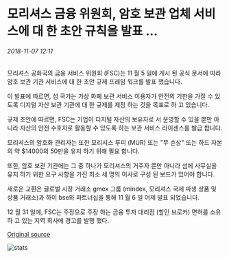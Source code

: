 # 모리셔스 금융 위원회, 암호 보관 업체 서비스에 대 한 초안 규칙을 발표 ...

###### 2018-11-07 12:11

모리셔스 공화국의 금융 서비스 위원회 (FSC)는 11 월 5 일에 게시 된 공식 문서에 따라 암호 보관 기관 서비스에 대 한 초안 규제 프레임 워크를 발표 했습니다.

이 발표에 따르면, 섬 국가는 가상 화폐 보관 서비스 이용자가 안전의 기한을 가질 수 있도록 디지털 자산 보관 기관에 대 한 규제를 제정 하는 것을 목표로 하 고 있습니다.

규제 초안에 따르면, FSC는 기업이 디지털 자산의 보유자로 서 운영할 수 있을 뿐만 아니라 자산의 안전 수호자로 활동할 수 있도록 하는 보관 서비스 라이센스를 발급 합니다.

모리셔스의 암호화 관리자는 또한 모리셔스 루피 (MUR) 또는 "무 손상" 또는 하드 자본의 약 $14000의 50만을 유지 하기 위해 필요 합니다.

또한, 암호 보관 기관에는 그 중 하나가 모리셔스의 거주자 뿐만 아니라 섬에 사무실을 유지 하기 위한 요구 사항을 가진 최소 세 명의 이사로 구성 된 보드가 있어야 합니다.

새로운 교환은 글로벌 시장 거래소 gmex 그룹 (mindex, 모리셔스 국제 파생 상품 및 상품 거래소)과 하이 bse와 파트너십을 통해 11 월 6 일 어제 발표 되었습니다.

12 월 31 일에, FSC는 주장으로 주장 하는 금융 투자 대리점 (할인 브로커) 면허를 소유 하 고 있는 지역 회사에 경고를 발행 했다.

[Original source](https://cointelegraph.com/news/mauritius-financial-commission-releases-draft-regulation-for-crypto-custodian-services)

![stats](https://c.statcounter.com/11760860/0/a89fa40b/1/ "stats")